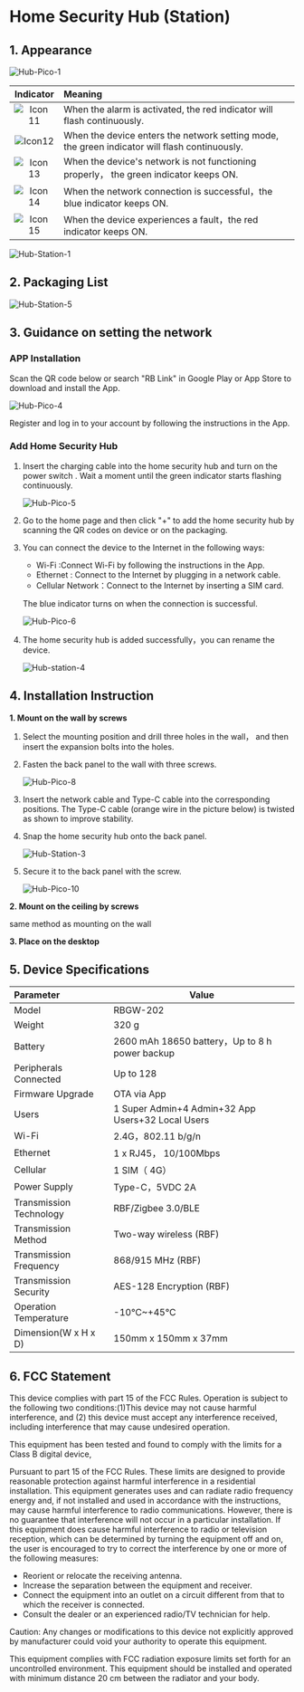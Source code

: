 # Home Security Hub (Station) 

## 1. Appearance

![Hub-Pico-1](https://dusunprj.oss-us-west-1.aliyuncs.com/Hub-Pico-1.png)

|                          Indicator                           | Meaning                                                      |
| :----------------------------------------------------------: | :----------------------------------------------------------- |
| ![Icon 11](https://dusunprj.oss-us-west-1.aliyuncs.com/Icon%2011.png) | When the alarm is activated, the red indicator will flash continuously. |
| ![Icon12](https://dusunprj.oss-us-west-1.aliyuncs.com/Icon12.png) | When the device enters the network setting mode, the green indicator will flash continuously. |
| ![Icon 13](https://dusunprj.oss-us-west-1.aliyuncs.com/Icon%2013.png) | When the device's network is not functioning properly， the green indicator  keeps ON. |
| ![Icon 14](https://dusunprj.oss-us-west-1.aliyuncs.com/Icon%2014.png) | When the network connection is successful，the blue indicator  keeps ON. |
| ![Icon 15](https://dusunprj.oss-us-west-1.aliyuncs.com/Icon%2015.png) | When the device experiences a fault，the red indicator keeps ON. |

![Hub-Station-1](https://dusunprj.oss-us-west-1.aliyuncs.com/Hub-Station-1.png)

## 2. Packaging List

![Hub-Station-5](https://dusunprj.oss-us-west-1.aliyuncs.com/Hub-Station-5.png)

## 3. Guidance on setting the network

### APP Installation

Scan the QR code below or search "RB Link" in Google Play or App Store to download and install the App.

![Hub-Pico-4](https://dusunprj.oss-us-west-1.aliyuncs.com/Hub-Pico-4.png)

Register and log in to your account by following the instructions in the App.

  ### Add Home Security Hub

1. Insert the charging cable into the home security hub and turn on the power switch . Wait a moment until the green indicator starts flashing continuously.

   ![Hub-Pico-5](https://dusunprj.oss-us-west-1.aliyuncs.com/Hub-Pico-5.png)

2. Go to the home page and then click "+" to add the home security hub by scanning the QR codes on device or on the packaging.

3. You can connect the device to the Internet in the following ways:

   * Wi-Fi :Connect Wi-Fi by following the instructions in the App.
   * Ethernet :  Connect to the Internet by plugging in a network cable.
   * Cellular Network：Connect to the Internet by inserting a SIM card.

   The blue indicator turns on when the connection is successful.

   ![Hub-Pico-6](https://dusunprj.oss-us-west-1.aliyuncs.com/Hub-Pico-6.png)

4. The home security hub is added successfully，you can rename the device.

   ![Hub-station-4](https://dusunprj.oss-us-west-1.aliyuncs.com/Hub-station-4.png)

## 4. Installation Instruction 

**1. Mount on the wall by screws**

1. Select the mounting position and drill three holes in the wall， and then insert the expansion bolts into the holes.

2. Fasten the back panel to the wall with three screws.

   ![Hub-Pico-8](https://dusunprj.oss-us-west-1.aliyuncs.com/Hub-Pico-8.png)

3. Insert the network cable and Type-C cable into the corresponding positions. The Type-C cable (orange wire in the picture below) is twisted as shown to improve stability.

4. Snap the home security hub onto the back panel.

   ![Hub-Station-3](https://dusunprj.oss-us-west-1.aliyuncs.com/Hub-Station-3.png)

5. Secure it to the back panel with the screw.

   ![Hub-Pico-10](https://dusunprj.oss-us-west-1.aliyuncs.com/Hub-Pico-10.png)

**2. Mount on the ceiling by screws**

same method as mounting on the wall

**3. Place on the desktop**

## 5. Device Specifications

| Parameter               | Value                                             |
| :---------------------- | ------------------------------------------------- |
| Model                   | RBGW-202                                          |
| Weight                  | 320 g                                             |
| Battery                 | 2600 mAh 18650 battery，Up to 8 h power backup    |
| Peripherals Connected   | Up to 128                                         |
| Firmware Upgrade        | OTA via App                                       |
| Users                   | 1 Super Admin+4 Admin+32 App Users+32 Local Users |
| Wi-Fi                   | 2.4G，802.11 b/g/n                                |
| Ethernet                | 1 x RJ45， 10/100Mbps                             |
| Cellular                | 1 SIM（ 4G）                                      |
| Power Supply            | Type-C，5VDC 2A                                   |
| Transmission Technology | RBF/Zigbee 3.0/BLE                                |
| Transmission Method     | Two-way wireless (RBF)                            |
| Transmission Frequency  | 868/915 MHz (RBF)                                 |
| Transmission Security   | AES-128 Encryption (RBF)                          |
| Operation Temperature   | -10℃~+45℃                                         |
| Dimension(W x H x D)    | 150mm x 150mm x 37mm                              |

## 6. FCC  Statement

This device complies with part 15 of the FCC Rules. Operation is subject to the following two conditions:(1)This device may not cause harmful interference, and (2) this device must accept any interference received, including interference that may cause undesired operation.

This equipment has been tested and found to comply with the limits for a Class B digital device,

Pursuant to part 15 of the FCC Rules. These limits are designed to provide reasonable protection against harmful interference in a residential installation. This equipment generates uses and can radiate radio frequency energy and, if not installed and used in accordance with the instructions, may cause harmful interference to radio communications. However, there is no guarantee that interference will not occur in a particular installation. If this equipment does cause harmful interference to radio or television reception, which can be determined by turning the equipment off and on, the user is encouraged to try to correct the interference by one or more of the following measures:

- Reorient or relocate the receiving antenna.
- Increase the separation between the equipment and receiver.
- Connect the equipment into an outlet on a circuit different from that to which the receiver is connected.
- Consult the dealer or an experienced radio/TV technician for help.

Caution: Any changes or modifications to this device not explicitly approved by manufacturer could void your authority to operate this equipment.

This equipment complies with FCC radiation exposure limits set forth for an uncontrolled environment. This equipment should be installed and operated with minimum distance 20 cm between the radiator and your body.

